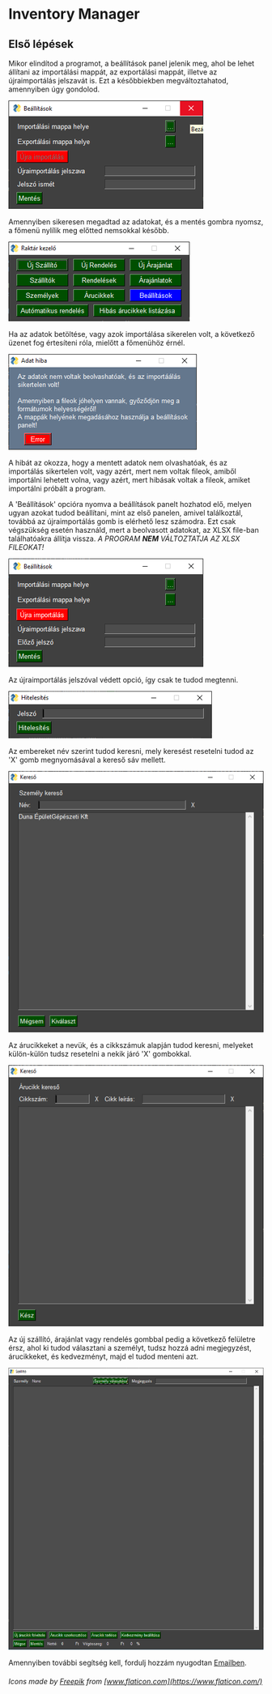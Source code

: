 # Inventory Manager

## Első lépések

 Mikor elindítod a programot, a beállítások panel jelenik meg, ahol be lehet állítani az importálási mappát, az exportálási mappát, illetve az újraimportálás jelszavát is. Ezt a későbbiekben megváltoztahatod, amennyiben úgy gondolod.

![Beállítások ablak](https://github.com/NightKey/Inventory_manager/blob/master/images/settings00.png?raw=true)

 Amennyiben sikeresen megadtad az adatokat, és a mentés gombra nyomsz, a főmenü nylílik meg előtted nemsokkal később.

![Főmenü](https://github.com/NightKey/Inventory_manager/blob/master/images/main00.png?raw=true)

 Ha az adatok betöltése, vagy azok importálása sikerelen volt, a következő üzenet fog értesíteni róla, mielőtt a főmenühöz érnél.

![Betöltési hiba](https://github.com/NightKey/Inventory_manager/blob/master/images/loadingerror00.png?raw=true)

 A hibát az okozza, hogy a mentett adatok nem olvashatóak, és az importálás sikertelen volt, vagy azért, mert nem voltak fileok, amiből importálni lehetett volna, vagy azért, mert hibásak voltak a fileok, amiket importálni próbált a program.

 A 'Beállítások' opcióra nyomva a beállítások panelt hozhatod elő, melyen ugyan azokat tudod beállítani, mint az első panelen, amivel találkoztál, továbbá az újraimportálás gomb is elérhető lesz számodra. Ezt csak végszükség esetén használd, mert a beolvasott adatokat, az XLSX file-ban találhatóakra állítja vissza. *A PROGRAM __NEM__ VÁLTOZTATJA AZ XLSX FILEOKAT!*

![Beálítások ablak 2](https://github.com/NightKey/Inventory_manager/blob/master/images/settings01.png?raw=true)

 Az újraimportálás jelszóval védett opció, így csak te tudod megtenni.

![Jelszó bekérő](https://github.com/NightKey/Inventory_manager/blob/master/images/validation00.png?raw=true)

 Az embereket név szerint tudod keresni, mely keresést resetelni tudod az 'X' gomb megnyomásával a kereső sáv mellett.

![Személyek](https://github.com/NightKey/Inventory_manager/blob/master/images/persons00.png?raw=true)

 Az árucikkeket a nevük, és a cikkszámuk alapján tudod keresni, melyeket külön-külön tudsz resetelni a nekik járó 'X' gombokkal.

![Árucikkek](https://github.com/NightKey/Inventory_manager/blob/master/images/products00.png?raw=true)

 Az új szállító, árajánlat vagy rendelés gombbal pedig a következő felületre érsz, ahol ki tudod választani a személyt, tudsz hozzá adni megjegyzést, árucikkeket, és kedvezményt, majd el tudod menteni azt.

![Levelek](https://github.com/NightKey/Inventory_manager/blob/master/images/newnote00.png?raw=true)

 Amennyiben további segítség kell, fordulj hozzám nyugodtan [Emailben](mailto:davidjantho@gmail.com).

###### Icons made by [Freepik](http://www.freepik.com/) from [www.flaticon.com](https://www.flaticon.com/)
